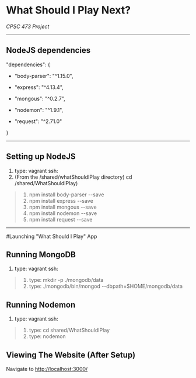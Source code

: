 # **What Should I Play Next?** #
*CPSC 473 Project* 

----------

## NodeJS dependencies ##
  "dependencies": {
    

- "body-parser": "^1.15.0",
    

- "express": "^4.13.4",
    

- "mongous": "^0.2.7",
    

- "nodemon": "^1.9.1",
    

- "request": "^2.71.0"
  
}

----------

## Setting up NodeJS  ##
1. type: vagrant ssh:
2. (From the /shared/whatShouldIPlay directory) cd /shared/WhatShouldIPlay)

>	1. npm install body-parser --save
>	2. npm install express --save
>	3. npm install mongous --save
>	4. npm install nodemon --save
>	5. npm install request --save

----------
#Launching "What Should I Play" App

## Running MongoDB ##
1. type: vagrant ssh:

> 	1. type: mkdir -p ./mongodb/data
>	2. type: ./mongodb/bin/mongod --dbpath=$HOME/mongodb/data

## Running Nodemon ##
1. type: vagrant ssh:

> 1. type: cd shared/WhatShouldIPlay
> 2. type: nodemon

## Viewing The Website (After Setup) ##

Navigate to [http://localhost:3000/](http://localhost:3000/ "http://localhost:3000/")